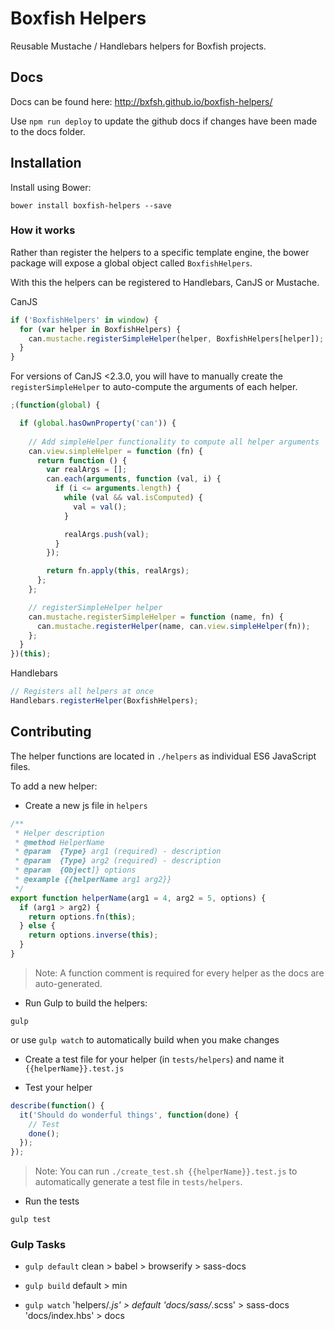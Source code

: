 # Boxfish Helpers
Reusable Mustache / Handlebars helpers for Boxfish projects.

## Docs
Docs can be found here: http://bxfsh.github.io/boxfish-helpers/

Use `npm run deploy` to update the github docs if changes have been made to the docs folder.

## Installation
Install using Bower:
```shell
bower install boxfish-helpers --save
```

### How it works
Rather than register the helpers to a specific template engine,
the bower package will expose a global object called `BoxfishHelpers`.

With this the helpers can be registered to Handlebars, CanJS or Mustache.

CanJS
```javascript
if ('BoxfishHelpers' in window) {
  for (var helper in BoxfishHelpers) {
    can.mustache.registerSimpleHelper(helper, BoxfishHelpers[helper]);  
  }
}
```

For versions of CanJS <2.3.0, you will have to manually create the `registerSimpleHelper` to auto-compute the arguments of each helper.

```javascript
;(function(global) {

  if (global.hasOwnProperty('can')) {
  
    // Add simpleHelper functionality to compute all helper arguments
    can.view.simpleHelper = function (fn) {
      return function () {
        var realArgs = [];
        can.each(arguments, function (val, i) {
          if (i <= arguments.length) {
            while (val && val.isComputed) {
              val = val();
            }

            realArgs.push(val);
          }
        });

        return fn.apply(this, realArgs);
      };
    };

    // registerSimpleHelper helper
    can.mustache.registerSimpleHelper = function (name, fn) {
      can.mustache.registerHelper(name, can.view.simpleHelper(fn));
    };
  }
})(this);
```

Handlebars
```javascript
// Registers all helpers at once
Handlebars.registerHelper(BoxfishHelpers);
```

## Contributing
The helper functions are located in `./helpers` as individual ES6 JavaScript files.

To add a new helper:

* Create a new js file in `helpers`
```javascript
/**
 * Helper description
 * @method HelperName
 * @param  {Type} arg1 (required) - description
 * @param  {Type} arg2 (required) - description
 * @param  {Object]} options
 * @example {{helperName arg1 arg2}}
 */
export function helperName(arg1 = 4, arg2 = 5, options) {
  if (arg1 > arg2) {
    return options.fn(this);
  } else {
    return options.inverse(this);
  }
}
```

> Note: A function comment is required for every helper as the docs are auto-generated.

* Run Gulp to build the helpers:
```shell
gulp
```

or use `gulp watch` to automatically build when you make changes

* Create a test file for your helper (in `tests/helpers`) and name it
`{{helperName}}.test.js`

* Test your helper
```javascript
describe(function() {
  it('Should do wonderful things', function(done) {
    // Test
    done();
  });
});
```

> Note: You can run `./create_test.sh {{helperName}}.test.js` to automatically generate a test file in `tests/helpers`.

* Run the tests
```shell
gulp test
```

### Gulp Tasks

* `gulp default`
clean > babel > browserify > sass-docs

* `gulp build`
default > min

* `gulp watch`
'helpers/*.js' > default
'docs/sass/*.scss' > sass-docs
'docs/index.hbs' > docs
